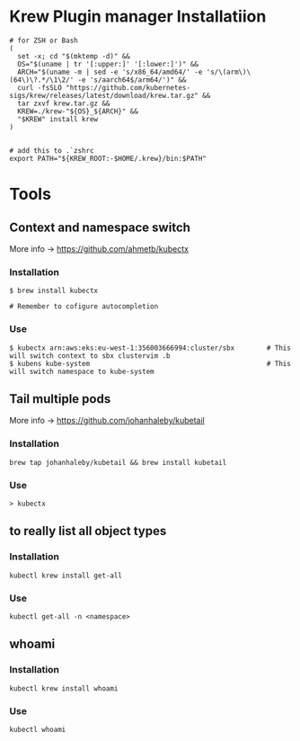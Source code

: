 
# Krew Plugin manager Installatiion
```
# for ZSH or Bash
(
  set -x; cd "$(mktemp -d)" &&
  OS="$(uname | tr '[:upper:]' '[:lower:]')" &&
  ARCH="$(uname -m | sed -e 's/x86_64/amd64/' -e 's/\(arm\)\(64\)\?.*/\1\2/' -e 's/aarch64$/arm64/')" &&
  curl -fsSLO "https://github.com/kubernetes-sigs/krew/releases/latest/download/krew.tar.gz" &&
  tar zxvf krew.tar.gz &&
  KREW=./krew-"${OS}_${ARCH}" &&
  "$KREW" install krew
)


# add this to .`zshrc
export PATH="${KREW_ROOT:-$HOME/.krew}/bin:$PATH"
```

# Tools
## Context and namespace switch
More info -> https://github.com/ahmetb/kubectx

### Installation
```
$ brew install kubectx

# Remember to cofigure autocompletion
```

### Use
```
$ kubectx arn:aws:eks:eu-west-1:356003666994:cluster/sbx        # This will switch context to sbx clustervim .b
$ kubens kube-system                                            # This will switch namespace to kube-system
```

## Tail multiple pods
More info -> https://github.com/johanhaleby/kubetail

### Installation
```
brew tap johanhaleby/kubetail && brew install kubetail
```
### Use
```
> kubectx
```

## to really list all object types
### Installation
```
kubectl krew install get-all
```
### Use
```
kubectl get-all -n <namespace>
```

## whoami
### Installation
```
kubectl krew install whoami
```
### Use
```
kubectl whoami
```
